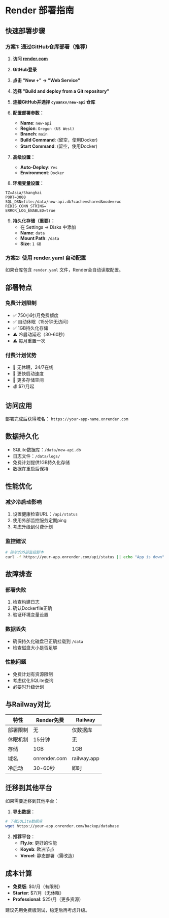 # Render 部署指南

## 快速部署步骤

### 方案1: 通过GitHub仓库部署（推荐）

1. **访问 [render.com](https://render.com)**
2. **GitHub登录**
3. **点击 "New +" -> "Web Service"**
4. **选择 "Build and deploy from a Git repository"**
5. **连接GitHub并选择 `cyuanxv/new-api` 仓库**
6. **配置部署参数：**
   - **Name**: `new-api`
   - **Region**: `Oregon (US West)`
   - **Branch**: `main`
   - **Build Command**: (留空，使用Docker)
   - **Start Command**: (留空，使用Docker)

7. **高级设置：**
   - **Auto-Deploy**: `Yes`
   - **Environment**: `Docker`

8. **环境变量设置：**
```
TZ=Asia/Shanghai
PORT=3000
SQL_DSN=file:/data/new-api.db?cache=shared&mode=rwc
REDIS_CONN_STRING=
ERROR_LOG_ENABLED=true
```

9. **持久化存储（重要）：**
   - 在 Settings -> Disks 中添加
   - **Name**: `data`
   - **Mount Path**: `/data`
   - **Size**: `1 GB`

### 方案2: 使用 render.yaml 自动配置

如果仓库包含 `render.yaml` 文件，Render会自动读取配置。

## 部署特点

### 免费计划限制
- ✅ 750小时/月免费额度
- ✅ 自动休眠（15分钟无访问）
- ✅ 1GB持久化存储
- ⚠️ 冷启动延迟（30-60秒）
- ⚠️ 每月重置一次

### 付费计划优势
- 🚀 无休眠，24/7在线
- 🚀 更快启动速度
- 🚀 更多存储空间
- 💰 $7/月起

## 访问应用

部署完成后获得域名：
`https://your-app-name.onrender.com`

## 数据持久化

- SQLite数据库：`/data/new-api.db`
- 日志文件：`/data/logs/`
- 免费计划提供1GB持久化存储
- 数据在重启后保持

## 性能优化

### 减少冷启动影响
1. 设置健康检查URL：`/api/status`
2. 使用外部监控服务定期ping
3. 考虑升级到付费计划

### 监控建议
```bash
# 简单的外部监控脚本
curl -f https://your-app.onrender.com/api/status || echo "App is down"
```

## 故障排查

### 部署失败
1. 检查构建日志
2. 确认Dockerfile正确
3. 验证环境变量设置

### 数据丢失
- 确保持久化磁盘已正确挂载到 `/data`
- 检查磁盘大小是否足够

### 性能问题
- 免费计划有资源限制
- 考虑优化SQLite查询
- 必要时升级计划

## 与Railway对比

| 特性 | Render免费 | Railway | 
|------|------------|---------|
| 部署限制 | 无 | 仅数据库 |
| 休眠机制 | 15分钟 | 无 |
| 存储 | 1GB | 1GB |
| 域名 | onrender.com | railway.app |
| 冷启动 | 30-60秒 | 即时 |

## 迁移到其他平台

如果需要迁移到其他平台：

1. **导出数据**：
```bash
# 下载SQLite数据库
wget https://your-app.onrender.com/backup/database
```

2. **推荐平台**：
   - **Fly.io**: 更好的性能
   - **Koyeb**: 欧洲节点
   - **Vercel**: 静态部署（需改造）

## 成本计算

- **免费版**: $0/月（有限制）
- **Starter**: $7/月（无休眠）
- **Professional**: $25/月（更多资源）

建议先用免费版测试，稳定后再考虑升级。